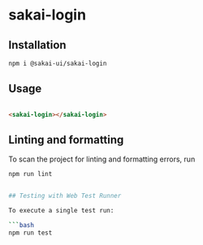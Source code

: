 # sakai-login

## Installation

```bash
npm i @sakai-ui/sakai-login
```

## Usage

```html

<sakai-login></sakai-login>

```

## Linting and formatting

To scan the project for linting and formatting errors, run

```bash
npm run lint


## Testing with Web Test Runner

To execute a single test run:

```bash
npm run test
```
